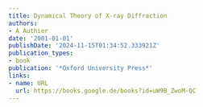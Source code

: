 ```yaml
---
title: Dynamical Theory of X-ray Diffraction
authors:
- A Authier
date: '2001-01-01'
publishDate: '2024-11-15T01:34:52.333921Z'
publication_types:
- book
publication: '*Oxford University Press*'
links:
- name: URL
  url: https://books.google.de/books?id=uW9B_ZwoM-QC
---
```

